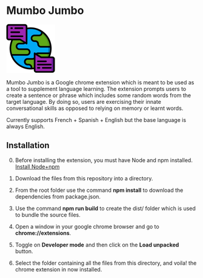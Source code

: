 # Mumbo Jumbo

![World Chatting](assets/worldText128.png)

Mumbo Jumbo is a Google chrome extension which is meant to be used as a tool to supplement language learning. The extension prompts users to create a sentence or phrase which includes some random words from the target language. By doing so, users are exercising their innate conversational skills as opposed to relying on memory or learnt words.


Currently supports French + Spanish + English but the base language is always English.

## Installation

0. Before installing the extension, you must have Node and npm installed. [Install Node+npm](https://nodejs.org/)

1. Download the files from this repository into a directory.

2. From the root folder use the command **npm install** to download the dependencies from package.json.

3. Use the command **npm run build** to create the dist/ folder which is used to bundle the source files.

4. Open a window in your google chrome browser and go to **chrome://extensions**.

5. Toggle on **Developer mode** and then click on the **Load unpacked** button.

6. Select the folder containing all the files from this directory, and voila! the chrome extension in now installed.
